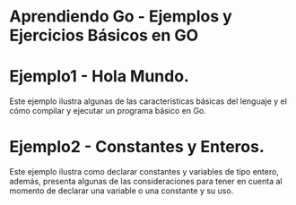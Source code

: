 # Aprendiendo Go - Ejemplos y Ejercicios Básicos en GO

# Ejemplo1 - Hola Mundo.
Este ejemplo ilustra algunas de las características básicas del lenguaje y el cómo compilar y ejecutar un programa básico en Go.

# Ejemplo2 - Constantes y Enteros.
Este ejemplo ilustra como declarar constantes y variables de tipo entero, además, presenta algunas de las consideraciones para tener en cuenta al momento de declarar una variable o una constante y su uso. 


